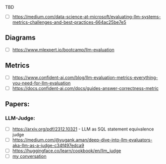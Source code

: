 TBD

- [ ] https://medium.com/data-science-at-microsoft/evaluating-llm-systems-metrics-challenges-and-best-practices-664ac25be7e5
## Diagrams
- [ ] https://www.mlexpert.io/bootcamp/llm-evaluation

## Metrics
- [ ] https://www.confident-ai.com/blog/llm-evaluation-metrics-everything-you-need-for-llm-evaluation
- [ ] https://docs.confident-ai.com/docs/guides-answer-correctness-metric

## Papers:
### LLM-Judge:
- [ ] https://arxiv.org/pdf/2312.10321 - LLM as SQL statement equivalence judge
- [ ] https://medium.com/@yugank.aman/deep-dive-into-llm-evaluators-aka-llm-as-a-judge-c34f497edca9
- [ ] https://huggingface.co/learn/cookbook/en/llm_judge
- [ ] [my conversation](https://chatgpt.com/share/671e0647-77a8-8010-b44d-5ad37291d5c0)